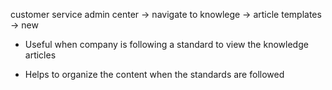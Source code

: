 customer service admin center -> navigate to knowlege -> article templates -> new


- Useful when company is following a standard to view the knowledge articles

- Helps to organize the content when the standards are followed